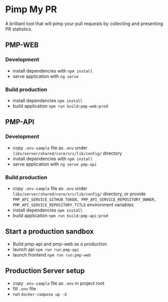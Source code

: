 # Pimp My PR

A brilliant tool that will pimp your pull requests by collecting and presenting PR statistics.

## PMP-WEB

### Development

- install dependencies with `npm install`
- serve application with `ng serve`

### Build production

- install dependencies `npm install`
- build application `npm run build:pmp-web:prod`

## PMP-API

### Development

- copy `.env-sample` file as `.env` under `libs/server/shared/core/src/lib/config/` directory
- install dependencies with `npm install`
- serve application with `ng serve pmp-api`

### Build production

- copy `.env-sample` file as `.env` under `libs/server/shared/core/src/lib/config/` directory, or provide
  `PMP_API_SERVICE_GITHUB_TOKEN, PMP_API_SERVICE_REPOSITORY_OWNER, PMP_API_SERVICE_REPOSITORY_TITLE`
  environment variables
- install dependencies `npm install`
- build application `npm run build:pmp-api:prod`

## Start a production sandbox

- Build pmp-api and pmp-web as a production
- launch api `npm run run:pmp-api`
- launch frontend `npm run run:pmp-web`


## Production Server setup
- copy `.env-sample` file as `.env` in project root
- fill `.env` file
- run `docker-compose up -d`
